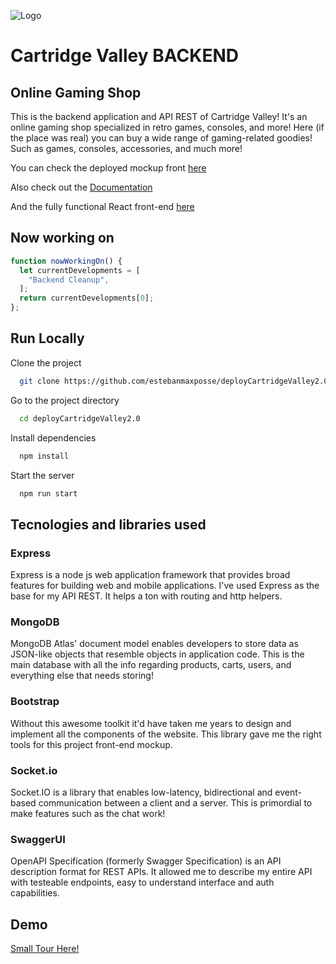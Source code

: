 ![Logo](https://i.imgur.com/y61iWez.png) 
# Cartridge Valley BACKEND

## Online Gaming Shop

This is the backend application and API REST of Cartridge Valley! It's an online gaming shop specialized in retro games, consoles, and more! Here (if the place was real) you can buy a wide range of gaming-related goodies! Such as games, consoles, accessories, and much more!

You can check the deployed mockup front [here](https://deploycartridgevalley20-production.up.railway.app/)

Also check out the [Documentation](https://deploycartridgevalley20-production.up.railway.app/api-docs/)

And the fully functional React front-end [here](https://ecommerce-cartridge-valley.netlify.app/)

## Now working on

```javascript
function nowWorkingOn() {
  let currentDevelopments = [
    "Backend Cleanup",
  ];
  return currentDevelopments[0];
};
```

## Run Locally

Clone the project

```bash
  git clone https://github.com/estebanmaxposse/deployCartridgeValley2.0.git
```

Go to the project directory

```bash
  cd deployCartridgeValley2.0
```

Install dependencies

```bash
  npm install
```

Start the server

```bash
  npm run start
```


## Tecnologies and libraries used

### Express

Express is a node js web application framework that provides broad features for building web and mobile applications. I've used Express as the base for my API REST. It helps a ton with routing and http helpers.

### MongoDB

MongoDB Atlas' document model enables developers to store data as JSON-like objects that resemble objects in application code. This is the main database with all the info regarding products, carts, users, and everything else that needs storing!

### Bootstrap

Without this awesome toolkit it'd have taken me years to design and implement all the components of the website. This library gave me the right tools for this project front-end mockup.

### Socket.io

Socket.IO is a library that enables low-latency, bidirectional and event-based communication between a client and a server. This is primordial to make features such as the chat work!

### SwaggerUI

OpenAPI Specification (formerly Swagger Specification) is an API description format for REST APIs. It allowed me to describe my entire API with testeable endpoints, easy to understand interface and auth capabilities.

## Demo

[Small Tour Here!](https://i.imgur.com/iiRGnBn.gifv)

